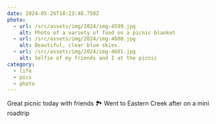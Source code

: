 ```yaml
---
date: 2024-05-26T10:23:48.750Z
photo:
  - url: /src/assets/img/2024/img-4599.jpg
    alt: Photo of a variety of food on a picnic blanket
  - url: /src/assets/img/2024/img-4600.jpg
    alt: Beautiful, clear blue skies.
  - url: /src/assets/img/2024/img-4601.jpg
    alt: Selfie of my friends and I at the picnic
category:
  - life
  - pics
  - photo
---
```


Great picnic today with friends 🏞️
Went to Eastern Creek after on a mini roadtrip
